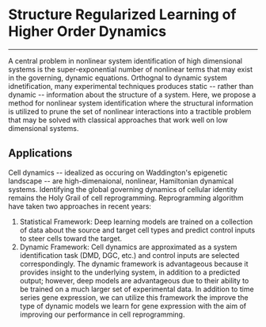 # Structure Regularized Learning of Higher Order Dynamics

---

A central problem in nonlinear system identification of high dimensional systems is the super-exponential number of nonlinear terms that may exist in the governing, dynamic equations.
Orthognal to dynamic system idnetification, many experimental techniques produces static -- rather than dynamic -- information about the structure of a system.
Here, we propose a method for nonlinear system identification where the structural information is utilized to prune the set of nonlinear interactions into a tractible problem that may be solved with classical approaches that work well on low dimensional systems.

## Applications
Cell dynamics -- idealized as occuring on Waddington's epigenetic landscape -- are high-dimenaional, nonlinear, Hamiltonian dynamical systems.
Identifying the global governing dynamics of cellular identity remains the Holy Grail of cell reprogramming.
Reprogramming algorithm have taken two approaches in recent years:
1. Statistical Framework: Deep learning models are trained on a collection of data about the source and target cell types and predict control inputs to steer cells toward the target.
2. Dynamic Framework: Cell dynamics are approximated as a system identification task (DMD, DGC, etc.) and control inputs are selected correspondingly.
The dynamic framework is advantageous because it provides insight to the underlying system, in addition to a predicted output; however, deep models are advantageous due to their ability to be trained on a much larger set of experimental data.
In addition to time series gene expression, we can utilize this framework the improve the type of dynamic models we learn for gene expression with the aim of improving our performance in cell reprogramming.

